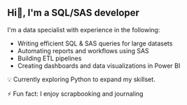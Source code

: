 ## Hi👋, I'm a SQL/SAS developer

I'm a data specialist with experience in the following:

-  Writing efficient SQL & SAS queries for large datasets
-  Automating reports and workflows using SAS
-  Building ETL pipelines
-  Creating dashboards and data visualizations in Power BI

  💡 Currently exploring Python to expand my skillset.

  ⚡ Fun fact: I enjoy scrapbooking and journaling

